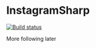# InstagramSharp
[![Build status](https://ci.appveyor.com/api/projects/status/k5r48te1w3pf19xu/branch/master?svg=true)](https://ci.appveyor.com/project/nick-strohm/instagramsharp/branch/master)

More following later
